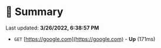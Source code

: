 # 📖 Summary
Last updated: **3/26/2022, 6:38:57 PM**

- `GET` [https://google.com](https://google.com) - **Up** (171ms)
